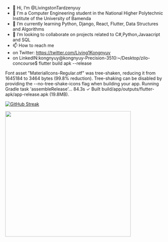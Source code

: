 - 👋 Hi, I’m @LivingstonTardzenyuy
- 👀 I'm a Computer Engineering student in the National Higher Polytechnic Institute of the University of Bamenda
- 🌱 I’m currently learning Python, Django, React, Flutter, Data Structures and Algorithms
- 💞️ I’m looking to collaborate on projects related to C#,Python,Javaacript and SQL
- 📫 How to reach me 
- on Twitter: https://twitter.com/Living1Kongnyuy
- on LinkedIN:kongnyuy@kongnyuy-Precision-3510:~/Desktop/zilo-concourse$ flutter build apk --release

Font asset "MaterialIcons-Regular.otf" was tree-shaken, reducing it from 1645184 to 3464 bytes (99.8% reduction). Tree-shaking can be disabled by providing the --no-tree-shake-icons flag when building your app.
Running Gradle task 'assembleRelease'...                           84.3s
✓  Built build/app/outputs/flutter-apk/app-release.apk (19.8MB).

[![GitHub Streak](https://github-readme-streak-stats.herokuapp.com?user=LivingstonTardzenyuy&theme=gruvbox_duo&hide_border=true&date_format=j%20M%5B%20Y%5D)](https://git.io/streak-stats)

<img src="https://github-readme-stats.vercel.app/api?username=LivingstonTardzenyuy&show_icons=true&theme=gruvbox_duo" width="400">
<!---
LivingstonTardzenyuy/LivingstonTardzenyuy is a ✨ special ✨ repository because its `README.md` (this file) appears on your GitHub profile.
You can click the Preview link to take a look at your changes.
--->
